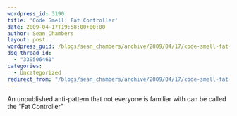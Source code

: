 ```yaml
---
wordpress_id: 3190
title: 'Code Smell: Fat Controller'
date: 2009-04-17T19:58:00+00:00
author: Sean Chambers
layout: post
wordpress_guid: /blogs/sean_chambers/archive/2009/04/17/code-smell-fat-controller.aspx
dsq_thread_id:
  - "339506461"
categories:
  - Uncategorized
redirect_from: "/blogs/sean_chambers/archive/2009/04/17/code-smell-fat-controller.aspx/"
---
```

An unpublished anti-pattern that not everyone is familiar with can be called the &#8220;Fat Controller&#8221;